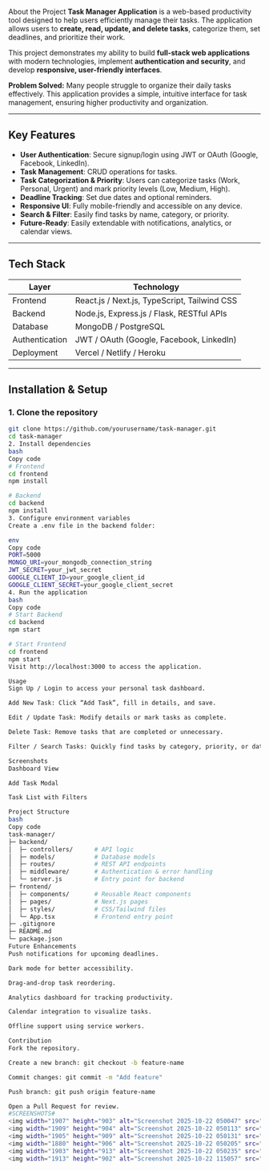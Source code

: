 About the Project
**Task Manager Application** is a web-based productivity tool designed to help users efficiently manage their tasks. The application allows users to **create, read, update, and delete tasks**, categorize them, set deadlines, and prioritize their work.  

This project demonstrates my ability to build **full-stack web applications** with modern technologies, implement **authentication and security**, and develop **responsive, user-friendly interfaces**.  

**Problem Solved:** Many people struggle to organize their daily tasks effectively. This application provides a simple, intuitive interface for task management, ensuring higher productivity and organization.

---

## Key Features
- **User Authentication**: Secure signup/login using JWT or OAuth (Google, Facebook, LinkedIn).  
- **Task Management**: CRUD operations for tasks.  
- **Task Categorization & Priority**: Users can categorize tasks (Work, Personal, Urgent) and mark priority levels (Low, Medium, High).  
- **Deadline Tracking**: Set due dates and optional reminders.  
- **Responsive UI**: Fully mobile-friendly and accessible on any device.  
- **Search & Filter**: Easily find tasks by name, category, or priority.  
- **Future-Ready**: Easily extendable with notifications, analytics, or calendar views.  

---

## Tech Stack

| Layer | Technology |
|-------|------------|
| Frontend | React.js / Next.js, TypeScript, Tailwind CSS |
| Backend | Node.js, Express.js / Flask, RESTful APIs |
| Database | MongoDB / PostgreSQL |
| Authentication | JWT / OAuth (Google, Facebook, LinkedIn) |
| Deployment | Vercel / Netlify / Heroku |

---

## Installation & Setup

### 1. Clone the repository
```bash
git clone https://github.com/yourusername/task-manager.git
cd task-manager
2. Install dependencies
bash
Copy code
# Frontend
cd frontend
npm install

# Backend
cd backend
npm install
3. Configure environment variables
Create a .env file in the backend folder:

env
Copy code
PORT=5000
MONGO_URI=your_mongodb_connection_string
JWT_SECRET=your_jwt_secret
GOOGLE_CLIENT_ID=your_google_client_id
GOOGLE_CLIENT_SECRET=your_google_client_secret
4. Run the application
bash
Copy code
# Start Backend
cd backend
npm start

# Start Frontend
cd frontend
npm start
Visit http://localhost:3000 to access the application.

Usage
Sign Up / Login to access your personal task dashboard.

Add New Task: Click “Add Task”, fill in details, and save.

Edit / Update Task: Modify details or mark tasks as complete.

Delete Task: Remove tasks that are completed or unnecessary.

Filter / Search Tasks: Quickly find tasks by category, priority, or date.

Screenshots
Dashboard View

Add Task Modal

Task List with Filters

Project Structure
bash
Copy code
task-manager/
├─ backend/
│  ├─ controllers/      # API logic
│  ├─ models/           # Database models
│  ├─ routes/           # REST API endpoints
│  ├─ middleware/       # Authentication & error handling
│  └─ server.js         # Entry point for backend
├─ frontend/
│  ├─ components/       # Reusable React components
│  ├─ pages/            # Next.js pages
│  ├─ styles/           # CSS/Tailwind files
│  └─ App.tsx           # Frontend entry point
├─ .gitignore
├─ README.md
└─ package.json
Future Enhancements
Push notifications for upcoming deadlines.

Dark mode for better accessibility.

Drag-and-drop task reordering.

Analytics dashboard for tracking productivity.

Calendar integration to visualize tasks.

Offline support using service workers.

Contribution
Fork the repository.

Create a new branch: git checkout -b feature-name

Commit changes: git commit -m "Add feature"

Push branch: git push origin feature-name

Open a Pull Request for review.
#SCREENSHOTS#
<img width="1907" height="903" alt="Screenshot 2025-10-22 050047" src="https://github.com/user-attachments/assets/e9e86cd3-4dc8-40af-9ff6-ecf747cd4dc1" />
<img width="1909" height="904" alt="Screenshot 2025-10-22 050113" src="https://github.com/user-attachments/assets/d822f157-25f0-47d1-a702-81950757bd64" />
<img width="1905" height="909" alt="Screenshot 2025-10-22 050131" src="https://github.com/user-attachments/assets/893d60c1-9972-4b7f-bd73-f0f0a6035e61" />
<img width="1880" height="906" alt="Screenshot 2025-10-22 050205" src="https://github.com/user-attachments/assets/12cc94b4-35e5-45e6-b3ab-6257f02c5880" />
<img width="1903" height="913" alt="Screenshot 2025-10-22 050235" src="https://github.com/user-attachments/assets/3adf72cb-42e5-431c-9820-4997d0145724" />
<img width="1913" height="902" alt="Screenshot 2025-10-22 115057" src="https://github.com/user-attachments/assets/a55b45c3-03c9-4c6d-8363-980591e3c2b8" />





